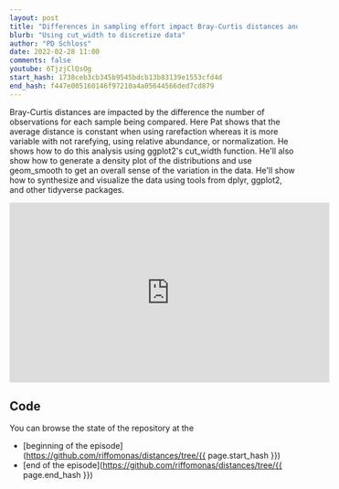 ```yaml
---
layout: post
title: "Differences in sampling effort impact Bray-Curtis distances and rarefaction can minimize it (CC191)"
blurb: "Using cut_width to discretize data"
author: "PD Schloss"
date: 2022-02-28 11:00
comments: false
youtube: 6TjzjClQsOg
start_hash: 1738ceb3cb345b9545bdcb13b83139e1553cfd4d
end_hash: f447e005160146f97210a4a05644566ded7cd879
---
```


Bray-Curtis distances are impacted by the difference the number of observations for each sample being compared. Here Pat shows that the average distance is constant when using rarefaction whereas it is more variable with not rarefying, using relative abundance, or normalization. He shows how to do this analysis using ggplot2's cut_width function. He'll also show how to generate a density plot of the distributions and use geom_smooth to get an overall sense of the variation in the data. He'll show how to synthesize and visualize the data using tools from dplyr, ggplot2, and other tidyverse packages.


<iframe style="margin: 0 auto;display:block;" width="560" height="315" src="https://www.youtube.com/embed/{{ page.youtube }}" frameborder="0" allow="accelerometer; autoplay; encrypted-media; gyroscope; picture-in-picture" allowfullscreen></iframe>


## Code

You can browse the state of the repository at the
* [beginning of the episode](https://github.com/riffomonas/distances/tree/{{ page.start_hash }})
* [end of the episode](https://github.com/riffomonas/distances/tree/{{ page.end_hash }})
